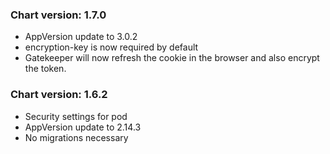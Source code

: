 ### Chart version: 1.7.0
 - AppVersion update to 3.0.2
 - encryption-key is now required by default
 - Gatekeeper will now refresh the cookie in the browser and also encrypt the token.

### Chart version: 1.6.2
 - Security settings for pod
 - AppVersion update to 2.14.3
 - No migrations necessary